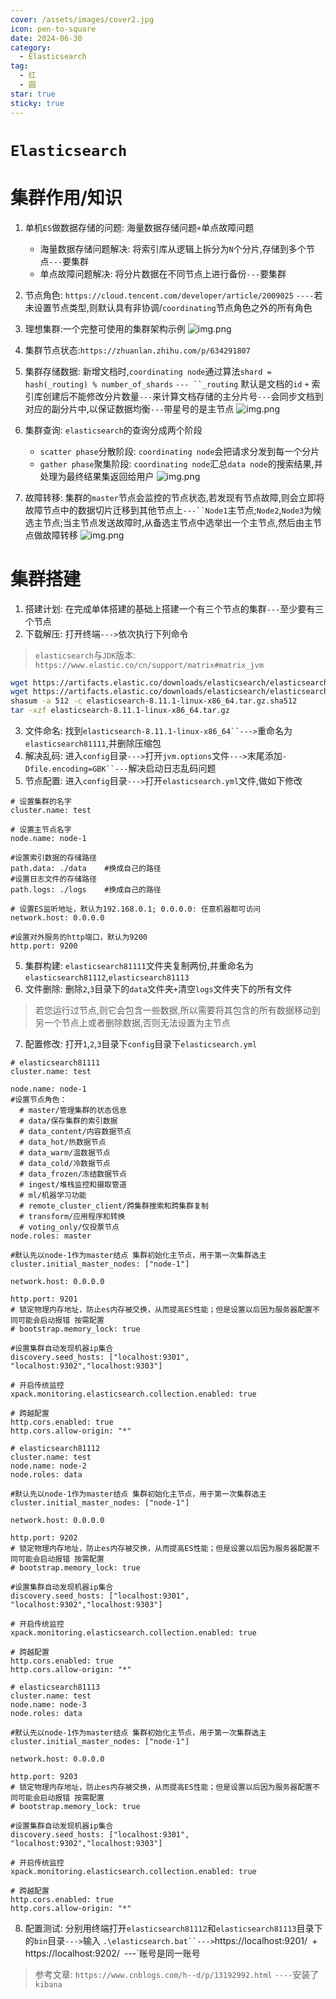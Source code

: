 ```yaml
---
cover: /assets/images/cover2.jpg
icon: pen-to-square
date: 2024-06-30
category:
  - Elasticsearch
tag:
  - 红
  - 圆
star: true
sticky: true
---
```

# `Elasticsearch`
# 集群作用/知识
1. 单机`ES`做数据存储的问题: 海量数据存储问题`+`单点故障问题
   - 海量数据存储问题解决: 将索引库从逻辑上拆分为`N`个分片,存储到多个节点`---`要集群 
   - 单点故障问题解决: 将分片数据在不同节点上进行备份`---`要集群
2. 节点角色: `https://cloud.tencent.com/developer/article/2009025` `----`若未设置节点类型,则默认具有非协调/`coordinating`节点角色之外的所有角色
3. 理想集群:一个完整可使用的集群架构示例
![img.png](/assets/images/LinuxService/img_6.png)
4. 集群节点状态:`https://zhuanlan.zhihu.com/p/634291807`

4. 集群存储数据: 新增文档时,`coordinating node`通过算法`shard = hash(_routing) % number_of_shards` `--- ``_routing` 默认是文档的`id` `+` 索引库创建后不能修改分片数量`---`来计算文档存储的主分片号`---`会同步文档到对应的副分片中,以保证数据均衡`---`带星号的是主节点
![img.png](/assets/images/LinuxService/img_7.png)
5. 集群查询: `elasticsearch`的查询分成两个阶段
   - `scatter phase`分散阶段: `coordinating node`会把请求分发到每一个分片
   - `gather phase`聚集阶段: `coordinating node`汇总`data node`的搜索结果,并处理为最终结果集返回给用户
![img.png](/assets/images/LinuxService/img_8.png)
7. 故障转移: 集群的`master`节点会监控的节点状态,若发现有节点故障,则会立即将故障节点中的数据切片迁移到其他节点上`---``Node1`主节点;`Node2`,`Node3`为候选主节点;当主节点发送故障时,从备选主节点中选举出一个主节点,然后由主节点做故障转移
![img.png](/assets/images/LinuxService/img_9.png)

# 集群搭建
1. 搭建计划: 在完成单体搭建的基础上搭建一个有三个节点的集群`---`至少要有三个节点
2. 下载解压: 打开终端`--->`依次执行下列命令
>  `elasticsearch`与`JDK`版本: `https://www.elastic.co/cn/support/matrix#matrix_jvm`
```bash
wget https://artifacts.elastic.co/downloads/elasticsearch/elasticsearch-8.11.1-linux-x86_64.tar.gz
wget https://artifacts.elastic.co/downloads/elasticsearch/elasticsearch-8.11.1-linux-x86_64.tar.gz.sha512
shasum -a 512 -c elasticsearch-8.11.1-linux-x86_64.tar.gz.sha512
tar -xzf elasticsearch-8.11.1-linux-x86_64.tar.gz
```
3. 文件命名: 找到`elasticsearch-8.11.1-linux-x86_64``--->`重命名为`elasticsearch81111`,并删除压缩包
3. 解决乱码: 进入`config`目录`--->`打开`jvm.options`文件`--->`末尾添加`-Dfile.encoding=GBK``---`解决启动日志乱码问题
4. 节点配置: 进入`config`目录`--->`打开`elasticsearch.yml`文件,做如下修改
```text
# 设置集群的名字
cluster.name: test

# 设置主节点名字
node.name: node-1

#设置索引数据的存储路径
path.data: ./data    #换成自己的路径
#设置日志文件的存储路径
path.logs: ./logs    #换成自己的路径

# 设置ES监听地址，默认为192.168.0.1; 0.0.0.0: 任意机器都可访问
network.host: 0.0.0.0

#设置对外服务的http端口，默认为9200
http.port: 9200
```
5. 集群构建: `elasticsearch81111`文件夹复制两份,并重命名为`elasticsearch81112`,`elasticsearch81113`
6. 文件删除: 删除`2`,`3`目录下的`data`文件夹`+`清空`logs`文件夹下的所有文件
>  若您运行过节点,则它会包含一些数据,所以需要将其包含的所有数据移动到另一个节点上或者删除数据,否则无法设置为主节点
7. 配置修改: 打开`1`,`2`,`3`目录下`config`目录下`elasticsearch.yml`
```text
# elasticsearch81111
cluster.name: test

node.name: node-1
#设置节点角色：
  # master/管理集群的状态信息
  # data/保存集群的索引数据
  # data_content/内容数据节点
  # data_hot/热数据节点
  # data_warm/温数据节点
  # data_cold/冷数据节点
  # data_frozen/冻结数据节点
  # ingest/堆栈监控和摄取管道
  # ml/机器学习功能
  # remote_cluster_client/跨集群搜索和跨集群复制
  # transform/应用程序和转换
  # voting_only/仅投票节点
node.roles: master

#默认先以node-1作为master结点 集群初始化主节点，用于第一次集群选主
cluster.initial_master_nodes: ["node-1"]

network.host: 0.0.0.0

http.port: 9201
# 锁定物理内存地址，防止es内存被交换，从而提高ES性能；但是设置以后因为服务器配置不同可能会启动报错 按需配置
# bootstrap.memory_lock: true

#设置集群自动发现机器ip集合
discovery.seed_hosts: ["localhost:9301", "localhost:9302","localhost:9303"]

# 开启传统监控
xpack.monitoring.elasticsearch.collection.enabled: true

# 跨越配置
http.cors.enabled: true
http.cors.allow-origin: "*"

```
```text
# elasticsearch81112
cluster.name: test
node.name: node-2
node.roles: data

#默认先以node-1作为master结点 集群初始化主节点，用于第一次集群选主
cluster.initial_master_nodes: ["node-1"]

network.host: 0.0.0.0

http.port: 9202
# 锁定物理内存地址，防止es内存被交换，从而提高ES性能；但是设置以后因为服务器配置不同可能会启动报错 按需配置
# bootstrap.memory_lock: true

#设置集群自动发现机器ip集合
discovery.seed_hosts: ["localhost:9301", "localhost:9302","localhost:9303"]

# 开启传统监控
xpack.monitoring.elasticsearch.collection.enabled: true

# 跨越配置
http.cors.enabled: true
http.cors.allow-origin: "*"
```
```text
# elasticsearch81113
cluster.name: test
node.name: node-3
node.roles: data

#默认先以node-1作为master结点 集群初始化主节点，用于第一次集群选主
cluster.initial_master_nodes: ["node-1"]

network.host: 0.0.0.0

http.port: 9203
# 锁定物理内存地址，防止es内存被交换，从而提高ES性能；但是设置以后因为服务器配置不同可能会启动报错 按需配置
# bootstrap.memory_lock: true

#设置集群自动发现机器ip集合
discovery.seed_hosts: ["localhost:9301", "localhost:9302","localhost:9303"]

# 开启传统监控
xpack.monitoring.elasticsearch.collection.enabled: true

# 跨越配置
http.cors.enabled: true
http.cors.allow-origin: "*"
```
8. 配置测试: 分别用终端打开`elasticsearch81112`和`elasticsearch81113`目录下的`bin`目录`--->`输入 `.\elasticsearch.bat``--->`https://localhost:9201/` `+` `https://localhost:9202/` `---`账号是同一账号
>  参考文章: `https://www.cnblogs.com/h--d/p/13192992.html` `----`安装了`kibana`
